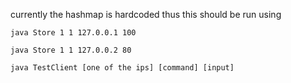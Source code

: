 currently the hashmap is hardcoded thus this should
be run using 



`
java Store 1 1 127.0.0.1 100
`


`
java Store 1 1 127.0.0.2 80 
`

`
java TestClient [one of the ips] [command] [input]
`